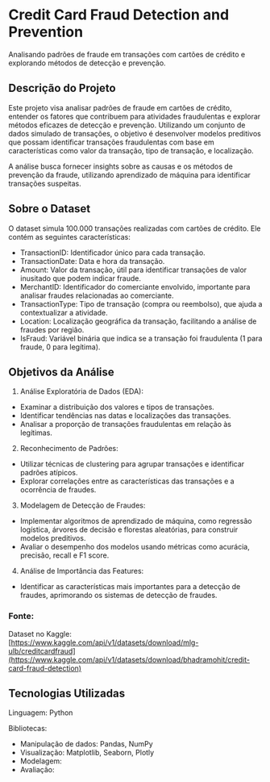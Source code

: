 # Credit Card Fraud Detection and Prevention
Analisando padrões de fraude em transações com cartões de crédito e explorando métodos de detecção e prevenção.

## Descrição do Projeto
Este projeto visa analisar padrões de fraude em cartões de crédito, entender os fatores que contribuem para atividades fraudulentas e explorar métodos eficazes de detecção e prevenção. Utilizando um conjunto de dados simulado de transações, o objetivo é desenvolver modelos preditivos que possam identificar transações fraudulentas com base em características como valor da transação, tipo de transação, e localização.

A análise busca fornecer insights sobre as causas e os métodos de prevenção da fraude, utilizando aprendizado de máquina para identificar transações suspeitas.

## Sobre o Dataset
O dataset simula 100.000 transações realizadas com cartões de crédito. Ele contém as seguintes características:

- TransactionID: Identificador único para cada transação.
- TransactionDate: Data e hora da transação.
- Amount: Valor da transação, útil para identificar transações de valor inusitado que podem indicar fraude.
- MerchantID: Identificador do comerciante envolvido, importante para analisar fraudes relacionadas ao comerciante.
- TransactionType: Tipo de transação (compra ou reembolso), que ajuda a contextualizar a atividade.
- Location: Localização geográfica da transação, facilitando a análise de fraudes por região.
- IsFraud: Variável binária que indica se a transação foi fraudulenta (1 para fraude, 0 para legítima).

## Objetivos da Análise
1) Análise Exploratória de Dados (EDA):
- Examinar a distribuição dos valores e tipos de transações.
- Identificar tendências nas datas e localizações das transações.
- Analisar a proporção de transações fraudulentas em relação às legítimas.
  
2) Reconhecimento de Padrões:
- Utilizar técnicas de clustering para agrupar transações e identificar padrões atípicos.
- Explorar correlações entre as características das transações e a ocorrência de fraudes.
  
3)  Modelagem de Detecção de Fraudes:
- Implementar algoritmos de aprendizado de máquina, como regressão logística, árvores de decisão e florestas aleatórias, para construir modelos preditivos.
- Avaliar o desempenho dos modelos usando métricas como acurácia, precisão, recall e F1 score.

4) Análise de Importância das Features:
- Identificar as características mais importantes para a detecção de fraudes, aprimorando os sistemas de detecção de fraudes.

### Fonte:
Dataset no Kaggle: [https://www.kaggle.com/api/v1/datasets/download/mlg-ulb/creditcardfraud](https://www.kaggle.com/api/v1/datasets/download/bhadramohit/credit-card-fraud-detection)

## Tecnologias Utilizadas
Linguagem: Python

Bibliotecas:
- Manipulação de dados: Pandas, NumPy
- Visualização: Matplotlib, Seaborn, Plotly
- Modelagem: 
- Avaliação: 
